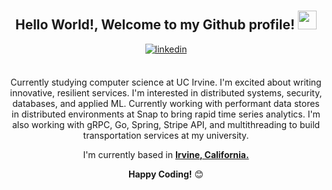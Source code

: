 <div align="center">
<!-- <img width="100%" alt="Developer Illustration" src="https://github.com/abdoachhoubi/abdoachhoubi/blob/main/gifs/Illustration.gif"/> -->
<br />
<br />
<h2> Hello World!, Welcome to my Github profile! <img src="https://github.com/abdoachhoubi/abdoachhoubi/blob/main/gifs/Hi.gif" width="30"></h2>
<a href="https://linkedin.com/in/andrewmnho" target="_blank">
<img src=https://img.shields.io/badge/linkedin-%2300acee.svg?color=405DE6&style=for-the-badge&logo=linkedin&logoColor=white alt=linkedin style="margin-bottom: 5px;" />
</a>
<br />
<br />

Currently studying computer science at UC Irvine. I'm excited about writing innovative, resilient services. I'm interested in distributed systems, security, databases, and applied ML. Currently working with performant data stores in distributed environments at Snap to bring rapid time series analytics. I'm also working with gRPC, Go, Spring, Stripe API, and multithreading to build transportation services at my university.
<br />

I'm currently based in **[Irvine, California.](https://www.google.com/maps/place/Ben+Guerir/@32.2307977,-7.9817398,13z/data=!3m1!4b1!4m5!3m4!1s0xdaf7a781193e37b:0x600a48af566b132a!8m2!3d32.2359364!4d-7.9538378)**
<br />

[comment]: <> (<img align="center" src="https://github-readme-stats.vercel.app/api?username=anmho&include_all_commits=true&count_private=true&show_icons=true&line_height=30&title_color=CDB4DB&icon_color=CDB4DB&text_color=D3D3D3&bg_color=0A0A0A" alt="Andy Ho Stats">)

**Happy Coding!** 😊

</div>

